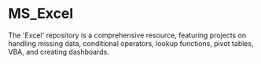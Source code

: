# MS_Excel
The 'Excel' repository is a comprehensive resource, featuring projects on handling missing data, conditional operators, lookup functions, pivot tables, VBA, and creating dashboards.
